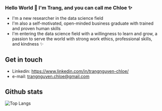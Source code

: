 ### Hello World 👋 I'm Trang, and you can call me Chloe ✨

- I'm a new researcher in the data science field
- I'm also a self-motivated, open-minded business graduate with trained and proven human skills
- I'm entering the data science field with a willingness to learn and grow, a passion to serve the world with strong work ethics, professional skills, and kindness ✨

## Get in touch
* Linkedin: https://www.linkedin.com/in/trangnguyen-chloe/
* e-mail: trangnguyen.chloe@gmail.com

## Github stats
![Top Langs](https://github-readme-stats.vercel.app/api/top-langs/?username=TrangNguyen-Chloe&theme=tokyonight)

